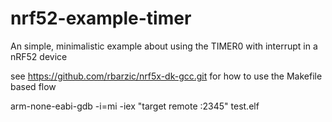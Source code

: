 # nrf52-example-timer

An simple, minimalistic example about using the TIMER0 with interrupt in a nRF52 device


see https://github.com/rbarzic/nrf5x-dk-gcc.git for how to use the Makefile based flow


arm-none-eabi-gdb -i=mi -iex "target remote :2345" test.elf
